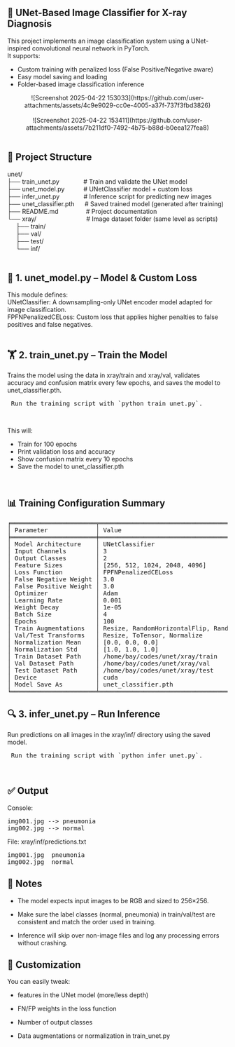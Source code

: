 ## 🧠 UNet-Based Image Classifier for X-ray Diagnosis

This project implements an image classification system using a UNet-inspired convolutional neural network in PyTorch. </br>
It supports:
 - Custom training with penalized loss (False Positive/Negative aware)</br>
 - Easy model saving and loading</br>
 - Folder-based image classification inference</br>
 <center>![Screenshot 2025-04-22 153033](https://github.com/user-attachments/assets/4c9e9029-cc0e-4005-a37f-737f3fbd3826)</center></br>
 <center>![Screenshot 2025-04-22 153411](https://github.com/user-attachments/assets/7b211df0-7492-4b75-b88d-b0eea127fea8)</center></br>

## 📁 Project Structure

unet/</br>
├── train_unet.py&nbsp;&nbsp;&nbsp;&nbsp;&nbsp;&nbsp;&nbsp;&nbsp;&nbsp;&nbsp;&nbsp;&nbsp;&nbsp;&nbsp;# Train and validate the UNet model</br>
├── unet_model.py&nbsp;&nbsp;&nbsp;&nbsp;&nbsp;&nbsp;&nbsp;&nbsp;&nbsp;&nbsp;&nbsp;# UNetClassifier model + custom loss</br>
├── infer_unet.py&nbsp;&nbsp;&nbsp;&nbsp;&nbsp;&nbsp;&nbsp;&nbsp;&nbsp;&nbsp;&nbsp;&nbsp;&nbsp;&nbsp;# Inference script for predicting new images</br>
├── unet_classifier.pth&nbsp;&nbsp;&nbsp;&nbsp;&nbsp;&nbsp;# Saved trained model (generated after training)</br>
├── README.md&nbsp;&nbsp;&nbsp;&nbsp;&nbsp;&nbsp;&nbsp;&nbsp;&nbsp;&nbsp;&nbsp;&nbsp;&nbsp;&nbsp;&nbsp;&nbsp;# Project documentation</br>
└── xray/&nbsp;&nbsp;&nbsp;&nbsp;&nbsp;&nbsp;&nbsp;&nbsp;&nbsp;&nbsp;&nbsp;&nbsp;&nbsp;&nbsp;&nbsp;&nbsp;&nbsp;&nbsp;&nbsp;&nbsp;&nbsp;&nbsp;&nbsp;&nbsp;&nbsp;&nbsp;&nbsp;&nbsp;&nbsp;# Image dataset folder (same level as scripts)</br>
&nbsp;&nbsp;&nbsp;&nbsp;&nbsp;├── train/</br>
&nbsp;&nbsp;&nbsp;&nbsp;&nbsp;├── val/</br>
&nbsp;&nbsp;&nbsp;&nbsp;&nbsp;├── test/</br>
&nbsp;&nbsp;&nbsp;&nbsp;&nbsp;└── inf/</br>
</br>
## 🧠 1. unet_model.py – Model & Custom Loss

This module defines:</br>
UNetClassifier: A downsampling-only UNet encoder model adapted for image classification.</br>
FPFNPenalizedCELoss: Custom loss that applies higher penalties to false positives and false negatives.</br>
</br>
## 🏋️ 2. train_unet.py – Train the Model

Trains the model using the data in xray/train and xray/val, validates accuracy and confusion matrix every few epochs, and saves the model to unet_classifier.pth.

<pre> Run the training script with `python train_unet.py`. </pre></br>

This will:</br>
 - Train for 100 epochs</br>
 - Print validation loss and accuracy</br>
 - Show confusion matrix every 10 epochs</br>
 - Save the model to unet_classifier.pth</br>
 
 </br>

 ## 📊 Training Configuration Summary

<pre>
╒═══════════════════════╤═══════════════════════════════════════════════════════════════════╕
│ Parameter             │ Value                                                             │
╞═══════════════════════╪═══════════════════════════════════════════════════════════════════╡
│ Model Architecture    │ UNetClassifier                                                    │
│ Input Channels        │ 3                                                                 │
│ Output Classes        │ 2                                                                 │
│ Feature Sizes         │ [256, 512, 1024, 2048, 4096]                                      │
│ Loss Function         │ FPFNPenalizedCELoss                                               │
│ False Negative Weight │ 3.0                                                               │
│ False Positive Weight │ 3.0                                                               │
│ Optimizer             │ Adam                                                              │
│ Learning Rate         │ 0.001                                                             │
│ Weight Decay          │ 1e-05                                                             │
│ Batch Size            │ 4                                                                 │
│ Epochs                │ 100                                                               │
│ Train Augmentations   │ Resize, RandomHorizontalFlip, RandomRotation, ToTensor, Normalize │
│ Val/Test Transforms   │ Resize, ToTensor, Normalize                                       │
│ Normalization Mean    │ [0.0, 0.0, 0.0]                                                   │
│ Normalization Std     │ [1.0, 1.0, 1.0]                                                   │
│ Train Dataset Path    │ /home/bay/codes/unet/xray/train                                   │
│ Val Dataset Path      │ /home/bay/codes/unet/xray/val                                     │
│ Test Dataset Path     │ /home/bay/codes/unet/xray/test                                    │
│ Device                │ cuda                                                              │
│ Model Save As         │ unet_classifier.pth                                               │
╘═══════════════════════╧═══════════════════════════════════════════════════════════════════╛
</pre>
 
 ## 🔍 3. infer_unet.py – Run Inference
 
Run predictions on all images in the xray/inf/ directory using the saved model.

<pre> Run the training script with `python infer_unet.py`. </pre></br>
## ✅ Output
Console:
<pre>
img001.jpg --> pneumonia
img002.jpg --> normal</pre>

File: xray/inf/predictions.txt
<pre>
img001.jpg	pneumonia
img002.jpg	normal</pre>

## 📝 Notes

 - The model expects input images to be RGB and sized to 256×256.
 
 - Make sure the label classes (normal, pneumonia) in train/val/test are consistent and match the order used in training.
 
 - Inference will skip over non-image files and log any processing errors without crashing.
 
## 🔧 Customization

You can easily tweak:

 - features in the UNet model (more/less depth)

 - FN/FP weights in the loss function

 - Number of output classes

 - Data augmentations or normalization in train_unet.py
